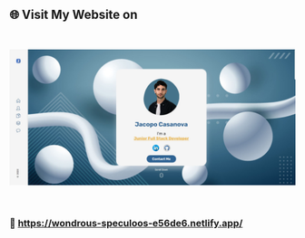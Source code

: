 ## 🌐 Visit My Website on


&nbsp;

<img src="https://github.com/JacopoCasanova98/Portfolio-Website/blob/master/src/assets/Home-Website.JPG" width="630"/> 

&nbsp;


### 🔰 https://wondrous-speculoos-e56de6.netlify.app/

